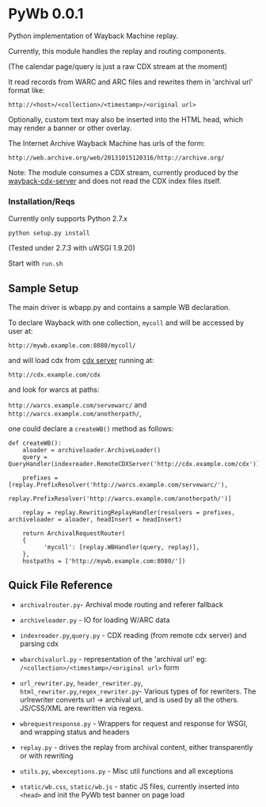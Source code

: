 PyWb 0.0.1
==========

Python implementation of Wayback Machine replay.

Currently, this module handles the replay and routing components.

(The calendar page/query is just a raw CDX stream at the moment)

It read records from WARC and ARC files and rewrites them in
'archival url' format like:

`http://<host>/<collection>/<timestamp>/<original url>`

Optionally, custom text may also be inserted into the HTML head, which may render a banner or other overlay.

The Internet Archive Wayback Machine has urls of the form:

`http://web.archive.org/web/20131015120316/http://archive.org/`

Note: The module consumes a CDX stream, currently produced by the [wayback-cdx-server][1] and does not read the CDX index files itself.


### Installation/Reqs

Currently only supports Python 2.7.x

`python setup.py install`

(Tested under 2.7.3 with uWSGI 1.9.20)

Start with `run.sh`



Sample Setup
------------

The main driver is wbapp.py and contains a sample WB declaration.

To declare Wayback with one collection, `mycoll`
and will be accessed by user at:

`http://mywb.example.com:8080/mycoll/`

and will load cdx from [cdx server][1] running at:

`http://cdx.example.com/cdx`

and look for warcs at paths:

`http://warcs.example.com/servewarc/` and
`http://warcs.example.com/anotherpath/`,

one could declare a `createWB()` method as follows:

    def createWB():
        aloader = archiveloader.ArchiveLoader()
        query = QueryHandler(indexreader.RemoteCDXServer('http://cdx.example.com/cdx'))
    
        prefixes = [replay.PrefixResolver('http://warcs.example.com/servewarc/'),
                    replay.PrefixResolver('http://warcs.example.com/anotherpath/')]
    
        replay = replay.RewritingReplayHandler(resolvers = prefixes, archiveloader = aloader, headInsert = headInsert)
    
        return ArchivalRequestRouter(
        {
              'mycoll': [replay.WBHandler(query, replay)],
        },
        hostpaths = ['http://mywb.example.com:8080/'])


Quick File Reference
--------------------

 - `archivalrouter.py`- Archival mode routing and referer fallback

 - `archiveloader.py` - IO for loading W/ARC data

 - `indexreader.py`,`query.py` - CDX reading (from remote cdx server)
   and parsing cdx

 - `wbarchivalurl.py` - representation of the 'archival url' eg: `/<collection>/<timestamp>/<original url>` form

 - `url_rewriter.py`, `header_rewriter.py`, `html_rewriter.py`,`regex_rewriter.py`- Various types of for rewriters. The urlrewriter converts url -> archival url, and is used by all the others. JS/CSS/XML are rewritten via regexs.
 
 - `wbrequestresponse.py` - Wrappers for request and response for WSGI, and wrapping status and headers
 
 - `replay.py` - drives the replay from archival content, either transparently or with rewriting

 - `utils.py`, `wbexceptions.py` - Misc util functions and all exceptions


 - `static/wb.css`, `static/wb.js` - static JS files, currently inserted into `<head>` and init the PyWb test banner on page load


  [1]: https://github.com/internetarchive/wayback/tree/master/wayback-cdx-server
